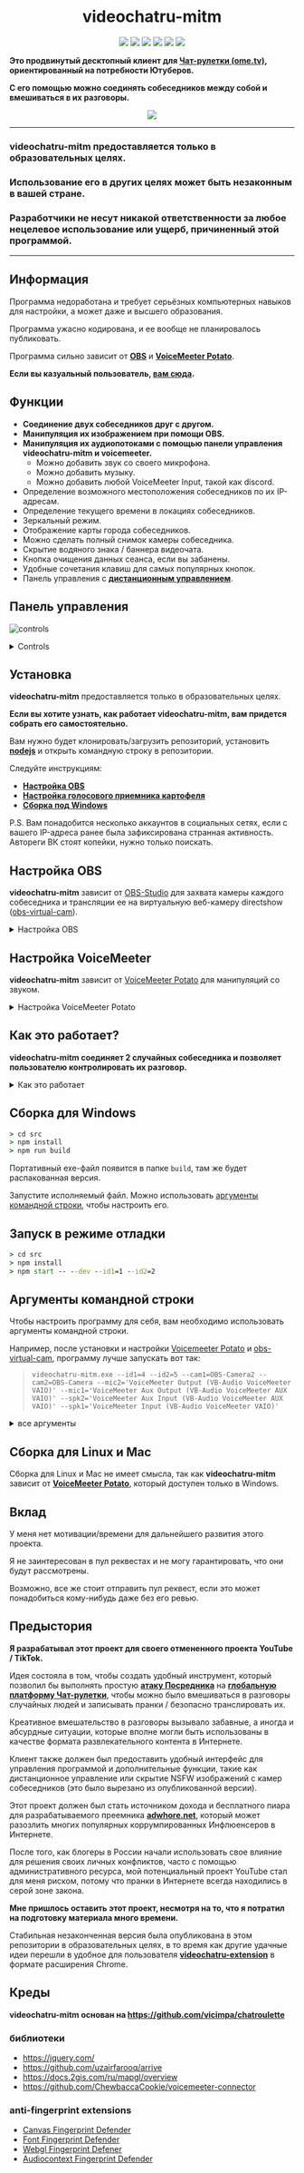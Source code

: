 <h1 align="center">videochatru-mitm</h1>

<p align="center">
<img src="https://img.shields.io/badge/Supported_OS-Windows-orange.svg" >
<img src="https://img.shields.io/badge/contributions-not%20welcome-blue.svg?style=flat&color=red" >
<img src="https://img.shields.io/github/contributors/qrlk/videochatru-mitm" >
<img src="https://img.shields.io/github/last-commit/qrlk/videochatru-mitm" >
<img src="https://img.shields.io/github/license/qrlk/videochatru-mitm" >
<img src="https://img.shields.io/date/1632816617?label=released" >
</p>

**Это продвинутый десктопный клиент для [Чат-рулетки (ome.tv)](https://github.com/qrlk/videochatru-extension/blob/main/README_RU.md#%D1%87%D1%82%D0%BE-%D1%82%D0%B0%D0%BA%D0%BE%D0%B5-%D1%87%D0%B0%D1%82-%D1%80%D1%83%D0%BB%D0%B5%D1%82%D0%BA%D0%B0), ориентированный на потребности Ютуберов.**

**С его помощью можно соединять собеседников между собой и вмешиваться в их разговоры.**

<p align="center">
 <img src="screens/screen.gif"> 
</p>

--------------
### **videochatru-mitm** предоставляется только в образовательных целях.
### Использование его в других целях может быть незаконным в вашей стране.
### Разработчики не несут никакой ответственности за любое нецелевое использование или ущерб, причиненный этой программой.
--------------
## Информация
Программа недоработана и требует серьёзных компьютерных навыков для настройки, а может даже и высшего образования.

Программа ужасно кодирована, и ее вообще не планировалось публиковать.

Программа сильно зависит от **[OBS](https://github.com/qrlk/videochatru-mitm#setup-obs)** и **[VoiceMeeter Potato](https://github.com/qrlk/videochatru-mitm#setup-voicemeeter)**.

**Если вы казуальный пользователь, [вам сюда](https://github.com/qrlk/videochatru-extension).**

## Функции
* **Соединение двух собеседников друг с другом.**
* **Манипуляция их изображением при помощи OBS.**
* **Манипуляция их аудиопотоками с помощью панели управления videochatru-mitm и voicemeeter.**
  * Можно добавить звук со своего микрофона.
  * Можно добавить музыку.
  * Можно добавить любой VoiceMeeter Input, такой как discord.
* Определение возможного местоположения собеседников по их IP-адресам.
* Определение текущего времени в локациях собеседников.
* Зеркальный режим.
* Отображение карты города собеседников.
* Можно сделать полный снимок камеры собеседника.
* Скрытие водяного знака / баннера видеочата.
* Кнопка очищения данных сеанса, если вы забанены.
* Удобные сочетания клавиш для самых популярных кнопок.
* Панель управления с **[дистанционным управлением](remote%20control)**.
## Панель управления
![controls](screens/control.png)<details>
 <summary>Controls</summary>  

1. Страница IP-адресов.
2. Местонахождение первого собеседника.
3. Местонахождение второго собеседника.
4. Генератор оскорблений.
5. Статус WebRTC 1 - 2.
6. Страница настроек.
7. Детектор NSFW (вырезан из опубликованной версии).
8. Скриншот камеры 1-го/2-го собеседника (создайте папку "videochatru" в ваших загрузках).
9. Отключить звук первому или второму собеседника.
10. Пропуск 1-го/2-го собеседника.
11. Нажмите, чтобы включить звук из дискорда (правый клик - переключить).
12. Нажмите, чтобы включить звук из плеера (правый клик - переключить).
13. Нажмите, чтобы включить звук из микрофона (правый клик - переключить).
</details>

## Установка
**videochatru-mitm** предоставляется только в образовательных целях.

**Если вы хотите узнать, как работает videochatru-mitm, вам придется собрать его самостоятельно.**

Вам нужно будет клонировать/загрузить репозиторий, установить **[nodejs](http://nodejs.org/en/download)** и открыть командную строку в репозитории.

Следуйте инструкциям:
* **[Настройка OBS](https://github.com/qrlk/videochatru-mitm/blob/main/README_RU.md#%D0%BD%D0%B0%D1%81%D1%82%D1%80%D0%BE%D0%B9%D0%BA%D0%B0-obs)**
* **[Настройка голосового приемника картофеля](https://github.com/qrlk/videochatru-mitm/blob/main/README_RU.md#%D0%BD%D0%B0%D1%81%D1%82%D1%80%D0%BE%D0%B9%D0%BA%D0%B0-voicemeeter)**
* **[Сборка под Windows](https://github.com/qrlk/videochatru-mitm#build-for-windows)**

P.S. Вам понадобится несколько аккаунтов в социальных сетях, если с вашего IP-адреса ранее была зафиксирована странная активность. Автореги ВК стоят копейки, нужно только поискать.

## Настройка OBS
**videochatru-mitm** зависит от [OBS-Studio](https://obsproject.com) для захвата камеры каждого собеседника и трансляции ее на виртуальную веб-камеру directshow ([obs-virtual-cam](https://github.com/Fenrirthviti/obs-virtual-cam)).
<details>
<summary>Настройка OBS</summary>

* Установите [OBS-Studio](https://obsproject.com/).
* Установите [obs-virtual-cam](https://github.com/Fenrirthviti/obs-virtual-cam).
  * Выберите 4 камеры.
* Измените название каждой камеры (необязательно).
  * Откройте regedit.exe.
  * Найдите значения "OBS-Camera".
  * Замените каждую уникальную камеру на что-то уникальное, например "CAMERA1"/"CAMERA2"/"CAMERA3"/"CAMERA4".
* Выберите выходное разрешение OBS: 640x480.
* Выберите выходной битрейт OBS ~900 кбит/с (?).
* Включите студийный режим.
* Создайте две сцены, на каждой захватите каждое окно видеочата и обрежьте его так, чтобы камера собеседника занимала весь экран сцены.
* Создайте фильтр сцен - виртуальную камеру, выберите CAMERA1/CAMERA2, нажмите "Пуск" (на двух сценах).
* Выберите первую сцену, затем нажмите "Переход", затем выберите вторую сцену так, чтобы обе камеры могли работать.
* Передайте эти имена камер в качестве аргументов командной строки программе.

P.S. Всегда запускайте камеру перед программой, в противном случае расширение камеры будет зафиксировано на 1920х1080 до перезагрузки.
</details>

## Настройка VoiceMeeter
**videochatru-mitm** зависит от [VoiceMeeter Potato](https://vb-audio.com/Voicemeeter/potato.htm) для манипуляций со звуком.
<details>
<summary>Настройка VoiceMeeter Potato</summary>

* Установите [VoiceMeeter Potato](https://vb-audio.com/Voicemeeter/potato.htm).
* Выберите свой микрофон на `HARWARE INPUT 5`
* Выберите свой динамик в разделе `HARDWARE OUT A1`.
* Выберите "VAIO 3" в качестве звукового выхода по умолчанию на вашем компьютере.
* Убедитесь, что в `Virtual Input VoiceMeeter VAIO` включены `A1` и `B1`.
* Убедитесь, что `Virtual Input VoiceMeeter AUX` имеет `A1` и `B2` включены.
* `HARWARE INPUT 4` и `HARWARE INPUT 3` используются в качестве входа из Discord / музыки, используйте [VAC](https://vac.muzychenko.net/en/), если вам нужна эта функциональность.

P.S. Вы должны запускать VoiceMeeter при старте ПК, иначе у вас не будет звука.
</details>

## Как это работает?
**videochatru-mitm соединяет 2 случайных собеседника и позволяет пользователю контролировать их разговор.**
<details>
<summary>Как это работает</summary>

* **Videochatru-mitm** создает два экземпляра [браузера](https://www.electronjs.org/docs/api/browser-window) с https://videochatru.com/embed в каждом из них.
* **Videochatru-mitm** инжектит панель управления в DOM сайта [видеочатру](https://videochatru.com).
  * Также имеется [пульт дистанционного управления](remote%20control).
* [Встроенные расширения](https://github.com/qrlk/videochatru-mitm/blob/main/README_RU.md#anti-fingerprint-extensions) обходят фингерпринтинг, чтобы оба инстанса могли работать одновременно.
* [OBS-студия](https://obsproject.com/) захватывает камеру собеседника каждого экземпляра и выводит ее через [obs-virtual-cam](https://github.com/Fenrirthviti/obs-virtual-cam).
  * **Videochat-mitm** выбирает вход камеры другого собеседника на основе [аргументов командной строки](https://github.com/qrlk/videochatru-mitm/blob/main/README_RU.md#%D0%B0%D1%80%D0%B3%D1%83%D0%BC%D0%B5%D0%BD%D1%82%D1%8B-%D0%BA%D0%BE%D0%BC%D0%B0%D0%BD%D0%B4%D0%BD%D0%BE%D0%B9-%D1%81%D1%82%D1%80%D0%BE%D0%BA%D0%B8), переданных ему.
* [VoiceMeeter Potato](https://vb-audio.com/Voicemeeter/potato.htm ) обрабатывает микширование звука, получая команды от пользователей через [voicemeeter-connector](https://github.com/ChewbaccaCookie/voicemeeter-connector).
  * **Videochat-mitm** выбирает выход динамика на основе [аргументов командной строки](https://github.com/qrlk/videochatru-mitm/blob/main/README_RU.md#%D0%B0%D1%80%D0%B3%D1%83%D0%BC%D0%B5%D0%BD%D1%82%D1%8B-%D0%BA%D0%BE%D0%BC%D0%B0%D0%BD%D0%B4%D0%BD%D0%BE%D0%B9-%D1%81%D1%82%D1%80%D0%BE%D0%BA%D0%B8), переданных ему.
  * **Videochat-mitm** выбирает вход микрофона на основе [аргументов командной строки](https://github.com/qrlk/videochatru-mitm/blob/main/README_RU.md#%D0%B0%D1%80%D0%B3%D1%83%D0%BC%D0%B5%D0%BD%D1%82%D1%8B-%D0%BA%D0%BE%D0%BC%D0%B0%D0%BD%D0%B4%D0%BD%D0%BE%D0%B9-%D1%81%D1%82%D1%80%D0%BE%D0%BA%D0%B8), переданных ему.

Я экспериментировал с webrtc для реализации [mitm](https://en.wikipedia.org/wiki/Man-in-the-middle_attack ), но из-за некоторых ошибок chrome и неприятных задержек было проще оставаться зависимым от [Voicemeeter Potato](https://vb-audio.com/Voicemeeter/potato.htm)/[obs-virtual-cam](https://github.com/Fenrirthviti/obs-virtual-cam).
</details>

## Сборка для Windows

```cmd
> cd src
> npm install
> npm run build
```
Портативный exe-файл появится в папке `build`, там же будет распакованная версия.

Запустите исполняемый файл. Можно использовать [аргументы командной строки](https://github.com/qrlk/videochatru-mitm/blob/main/README_RU.md#%D0%B0%D1%80%D0%B3%D1%83%D0%BC%D0%B5%D0%BD%D1%82%D1%8B-%D0%BA%D0%BE%D0%BC%D0%B0%D0%BD%D0%B4%D0%BD%D0%BE%D0%B9-%D1%81%D1%82%D1%80%D0%BE%D0%BA%D0%B8), чтобы настроить его.
## Запуск в режиме отладки

```cmd
> cd src
> npm install
> npm start -- --dev --id1=1 --id2=2
```
## Аргументы командной строки
Чтобы настроить программу для себя, вам необходимо использовать аргументы командной строки.

Например, после установки и настройки [Voicemeeter Potato](https://github.com/qrlk/videochatru-mitm/blob/main/README_RU.md#%D0%BD%D0%B0%D1%81%D1%82%D1%80%D0%BE%D0%B9%D0%BA%D0%B0-voicemeeter) и [obs-virtual-cam](https://github.com/qrlk/videochatru-mitm/blob/main/README_RU.md#%D0%BD%D0%B0%D1%81%D1%82%D1%80%D0%BE%D0%B9%D0%BA%D0%B0-obs), программу лучше запускать вот так:

> `videochatru-mitm.exe --id1=4 --id2=5 --cam1=OBS-Camera2 --cam2=OBS-Camera --mic2='VoiceMeeter Output (VB-Audio VoiceMeeter VAIO)' --mic1='VoiceMeeter Aux Output (VB-Audio VoiceMeeter AUX VAIO)' --spk2='VoiceMeeter Aux Input (VB-Audio VoiceMeeter AUX VAIO)' --spk1='VoiceMeeter Input (VB-Audio VoiceMeeter VAIO)' `
<details>
 <summary>все аргументы</summary>
  
### window n1
* ``id1`` - id постоянной [сессии](https://www.electronjs.org/docs/api/session) для первого окна.
  * **По умолчанию:** 1.
* ``cam1`` - название камеры для первого окна.
  * Эта камера будет выбрана из списка.
  * Укажите здесь ту камеру, которая показывает изображение из другого окна.
* ``mic1`` - название микрофона для первого окна.
  * Этот микрофон будет выбран из списка.
  * Укажите здесь тот виртуальный кабель, на который приходит звук из другого окна.
* ``spk1`` - название устройства вывода звука для первого окна.
  * Это устройство вывода звука будет выбрано из списка.
  * Укажите здесь тот виртуальный кабель, на который нужно отправлять звук в другое окно.
### window n2
* ``id2`` - id постоянной [сессии](https://www.electronjs.org/docs/api/session) для первого окна.
  * **По умолчанию:** 2.
* ``cam2`` - название камеры для второго окна.
  * Эта камера будет выбрана из списка.
  * Укажите здесь ту камеру, которая показывает изображение из другого окна.
* ``mic2`` - название микрофона для второго окна.
  * Этот микрофон будет выбран из списка.
  * Укажите здесь тот виртуальный кабель, на который приходит звук из другого окна.
* ``spk2`` - название микрофона для второго окна.
  * Это устройство вывода звука будет выбрано из списка.
  * Укажите здесь тот виртуальный кабель, на который нужно отправлять звук в другое окно.
### voicemeeter
* `input1` - номер входа Voicemeeter, на который приходит звук из первого окна.
  * **По умолчанию:** 5.
* `input2` - номер входа Voicemeeter, на который приходит звук из второго окна.
  * **По умолчанию:** 6.
* `inputmic` - номер входа Voicemeeter, на котором ваш микрофон.
  * **По умолчанию:** 4.
* `inputmusic` - номер входа Voicemeeter, на котором виртуальный кабель, на который приходит музыка из плеера.
  * **По умолчанию:** 2.
* `inputdiscord` - номер входа Voicemeeter, на котором виртуальный кабель, на который приходит звук из дискорда.
  * **По умолчанию:** 3.
* `outputspeaker` - номер выхода VoiceMeeter на ваши наушники.
  * **По умолчанию:** 0.
* `outputmicmusictodiscord` - номер выхода VoiceMeeter, куда будет выводиться музыка, если вы хотите микшевать её с микрофоном и выводить в дискорд.
  * **По умолчанию:** 1.
<details>
 <summary>Номера</summary>

 * 0 - A1
 * 1 - A2
 * 2 - A3
 * 3 - A4
 * 4 - A5
 * 5 - B1
 * 6 - B2
 * 7 - B3
</details>
  
### other
* `ws` - адрес веб сокет сервера для удаленного управления.
* `checkIp` - если указано, на старте покажет информацию о вашем IP.
  
</details>

## Сборка для Linux и Mac
Сборка для Linux и Mac не имеет смысла, так как **videochatru-mitm** зависит от **[VoiceMeeter Potato](https://vb-audio.com/Voicemeeter/potato.htm)**, который доступен только в Windows.

## Вклад
У меня нет мотивации/времени для дальнейшего развития этого проекта.

Я не заинтересован в пул реквестах и не могу гарантировать, что они будут рассмотрены.

Возможно, все же стоит отправить пул реквест, если это может понадобиться кому-нибудь даже без его ревью.

## Предыстория
**Я разрабатывал этот проект для своего отмененного проекта YouTube / TikTok.**

Идея состояла в том, чтобы создать удобный инструмент, который позволил бы выполнять простую **[атаку Посредника](https://en.wikipedia.org/wiki/Man-in-the-middle_attack)** на **[глобальную платформу Чат-рулетки](https://github.com/qrlk/videochatru-extension/blob/main/README_RU.md#%D1%87%D1%82%D0%BE-%D1%82%D0%B0%D0%BA%D0%BE%D0%B5-%D1%87%D0%B0%D1%82-%D1%80%D1%83%D0%BB%D0%B5%D1%82%D0%BA%D0%B0)**, чтобы можно было вмешиваться в разговоры случайных людей и записывать пранки / безопасно транслировать их.

Креативное вмешательство в разговоры вызывало забавные, а иногда и абсурдные ситуации, которые вполне могли быть использованы в качестве формата развлекательного контента в Интернете.

Клиент также должен был предоставить удобный интерфейс для управления программой и дополнительные функции, такие как дистанционное управление или скрытие NSFW изображений с камер собеседников (это было вырезано из опубликованной версии).

Этот проект должен был стать источником дохода и бесплатного пиара для разрабатываемого преемника **[adwhore.net](https://adwhore.net)**, который может разозлить многих популярных коррумпированных Инфлюенсеров в Интернете.

После того, как блогеры в России начали использовать свое влияние для решения своих личных конфликтов, часто с помощью административного ресурса, мой потенциальный проект YouTube стал для меня риском, потому что пранки в Интернете всегда находились в серой зоне закона.

**Мне пришлось оставить этот проект, несмотря на то, что я потратил на подготовку материала много времени.**

Стабильная незаконченная версия была опубликована в этом репозитории в образовательных целях, в то время как другие удачные идеи перешли в удобное для пользователя **[videochatru-extension](https://github.com/qrlk/videochatru-extension)** в формате расширения Chrome.

## Креды
**videochatru-mitm основан на https://github.com/vicimpa/chatroulette**

### библиотеки
* https://jquery.com/
* https://github.com/uzairfarooq/arrive
* https://docs.2gis.com/ru/mapgl/overview
* https://github.com/ChewbaccaCookie/voicemeeter-connector

### anti-fingerprint extensions

* [Canvas Fingerprint Defender](https://chrome.google.com/webstore/detail/canvas-fingerprint-defend/lanfdkkpgfjfdikkncbnojekcppdebfp)
* [Font Fingerprint Defender](https://chrome.google.com/webstore/detail/font-fingerprint-defender/fhkphphbadjkepgfljndicmgdlndmoke)
* [Webgl Fingerprint Defener](https://chrome.google.com/webstore/detail/webgl-fingerprint-defende/olnbjpaejebpnokblkepbphhembdicik)
* [Audiocontext Fingerprint Defender](https://chrome.google.com/webstore/detail/audiocontext-fingerprint/pcbjiidheaempljdefbdplebgdgpjcbe)
